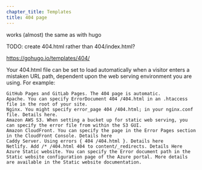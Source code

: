 ```yaml
---
chapter_title: Templates
title: 404 page
---
```


works (almost) the same as with hugo

TODO: create 404.html rather than 404/index.html?

https://gohugo.io/templates/404/

Your 404.html file can be set to load automatically when a visitor enters a mistaken URL path, dependent upon the web serving environment you are using. For example:

    GitHub Pages and GitLab Pages. The 404 page is automatic.
    Apache. You can specify ErrorDocument 404 /404.html in an .htaccess file in the root of your site.
    Nginx. You might specify error_page 404 /404.html; in your nginx.conf file. Details here.
    Amazon AWS S3. When setting a bucket up for static web serving, you can specify the error file from within the S3 GUI.
    Amazon CloudFront. You can specify the page in the Error Pages section in the CloudFront Console. Details here
    Caddy Server. Using errors { 404 /404.html }. Details here
    Netlify. Add /* /404.html 404 to content/_redirects. Details Here
    Azure Static website. You can specify the Error document path in the Static website configuration page of the Azure portal. More details are available in the Static website documentation.
